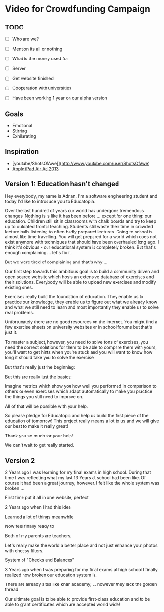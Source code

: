 # Video for Crowdfunding Campaign

## TODO

- [ ] Who are we?
- [ ] Mention its all or nothing
- [ ] What is the money used for
- [ ] Server
- [ ] Get website finished
- [ ] Cooperation with universities
- [ ] Have been working 1 year on our alpha version


## Goals

- Emotional
- Stirring
- Exhilarating


## Inspiration

- [youtube/ShotsOfAwe]](http://www.youtube.com/user/ShotsOfAwe)
- [Apple iPad Air Ad 2013](http://www.youtube.com/watch?v=o9gLqh8tmPA)


## Version 1: Education hasn't changed

Hey everybody,
my name is Adrian. I'm a software engineering student and today I'd like
to introduce you to Educatopia.

Over the last hundred of years our world has undergone tremendous
changes. Nothing is is like it has been before ... except for one thing:
our education. Children still sit in classrooms with chalk boards and
try to keep up to outdated frontal teaching. Students still waste their
time in crowded lecture halls listening to often badly prepared
lectures. Going to school is almost like time travelling. You will get
prepared for a world which does not exist anymore with techniques that
should have been overhauled long ago.
I think it's obvious - our educational system is completely broken. But
that's enough complaining … let's fix it.

But we were tired of complaining and that's why …

Our first step towards this ambitious goal is to build a community
driven and open source website which hosts an extensive database of
exercises and their solutions. Everybody will be able to upload new
exercises and modify existing ones.

Exercises really build the foundation of education. They enable us to
practice our knowledge, they enable us to figure out what we already
know and what we still need to learn and most importantly they enable us
to solve real problems.

Unfortunately there are no good resources on the internet. You might
find a few exercise sheets on university websites or in school forums
but that's just it.

To master a subject, however, you need to solve tons of exercises, you
need the correct solutions for them to be able to compare them with
yours, you'll want to get hints when you're stuck and you will want to
know how long it should take you to solve the exercise.

But that's really just the beginning:

But this are really just the basics:

Imagine metrics which show you how well you performed in comparison to
others or even exercises which adapt automatically to make you practice
the things you still need to improve on.

All of that will be possible with your help.

So please pledge for Educatopia and help us build the first piece of the
education of tomorrow!
This project really means a lot to us and we will give our best to make
it really great!

Thank you so much for your help!

We can't wait to get really started.


## Version 2

2 Years ago I was learning for my final exams in high school.
During that time I was reflecting what my last 13 Years at school had been like.
Of course it had been a great journey, however, I felt like the whole
system was broken …

First time put it all in one website, perfect

2 Years ago when I had this idea

Learned a lot of things meanwhile

Now feel finally ready to

Both of my parents are teachers.

Let's really make the world a better place and not just enhance your
photos with cheesy filters.

System of "Checks and Balances"

3 Years ago when I was preparing for my final exams at high school I
finally realized how broken our education system is.

There are already sites like khan academy, ... however they lack the
golden thread

Our ultimate goal is to be able to provide first-class education and to
be able to grant certificates which are accepted world wide!

